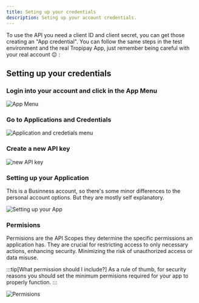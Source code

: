 ```yaml
---
title: Seting up your credentials
description: Seting up your account credentials.
---
```


To use the API you need a client ID and client secret, you can get those creating an "App credential". You can follow the same steps in the test environment and the real Tropipay App, just remember being careful with your real account 😉 :

## Setting up your credentials

### Login into your account and click in the App Menu

![App Menu](/images/cred1.png)

### Go to Applications and Credentials

![Application and credetials menu](/images/cred2.png)

### Create a new API key

![new API key](/images/cred3.png)

### Setting up your Application

This is a Businness account, so there's some minor differences to the personal account options. But they are mostly self explanatory.

![Setting up your App](/images/cred4.png)

### Permisions

Permisions are the API Scopes they determine the specific permissions an application has. They are crucial for restricting access to only necessary actions, enhancing security. Minimizing the risk of unauthorized access or data misuse.

:::tip[What permission should I include?]
As a rule of thumb, for security reasons you should set the minimum permisions required for your app to properly function.
:::

![Permisions](/images/cred5.png)
